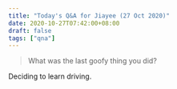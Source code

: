 ```yaml
---
title: "Today's Q&A for Jiayee (27 Oct 2020)"
date: 2020-10-27T07:42:00+08:00
draft: false
tags: ["qna"]
---
```

> What was the last goofy thing you did?

Deciding to learn driving.
